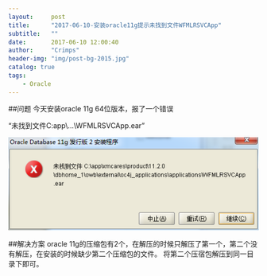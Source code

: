 ```yaml
---
layout:     post
title:      "2017-06-10-安装oracle11g提示未找到文件WFMLRSVCApp"
subtitle:   ""
date:       2017-06-10 12:00:40
author:     "Crimps"
header-img: "img/post-bg-2015.jpg"
catalog: true
tags:
    - Oracle
---
```

##问题
今天安装oracle 11g 64位版本，报了一个错误

“未找到文件C:app\\...\WFMLRSVCApp.ear”

![错误图片](/img/in-post/安装oracle11G错误.png)

##解决方案
oracle 11g的压缩包有2个，在解压的时候只解压了第一个，第二个没有解压，在安装的时候缺少第二个压缩包的文件。
将第二个压宿包解压到同一目录下即可。